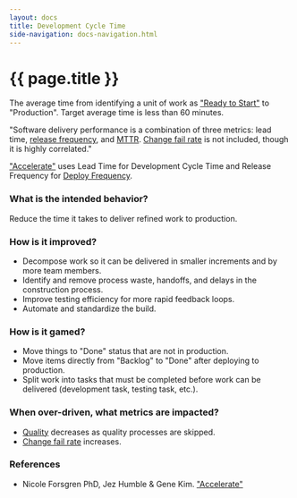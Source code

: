 ```yaml
---
layout: docs
title: Development Cycle Time
side-navigation: docs-navigation.html
---
```


# {{ page.title }}

The average time from identifying a unit of work as ["Ready to Start"](../glossary.html#ready-to-start) to "Production". Target average time is less than 60 minutes.

"Software delivery performance is a combination of three metrics: lead time, [release frequency](./deploy-frequency.html), and [MTTR](./mean-time-to-repair.html). [Change fail rate](./change-fail-rate.html) is not included, though it is highly correlated."

["Accelerate"](https://www.walmart.com/ip/Accelerate-The-Science-of-Lean-Software-and-DevOps-Building-and-Scaling-High-Performing-Technology-Organizations/569479276) uses Lead Time for Development Cycle Time and Release Frequency for [Deploy Frequency](./deploy-frequency.html).

### What is the intended behavior?

Reduce the time it takes to deliver refined work to production.

### How is it improved?

- Decompose work so it can be delivered in smaller increments and by more team members.
- Identify and remove process waste, handoffs, and delays in the construction process.
- Improve testing efficiency for more rapid feedback loops.
- Automate and standardize the build.

### How is it gamed?

- Move things to "Done" status that are not in production.
- Move items directly from "Backlog" to "Done" after deploying to production.
- Split work into tasks that must be completed before work can be delivered (development task, testing task,
  etc.).

### When over-driven, what metrics are impacted?

- [Quality](./quality.html) decreases as quality processes are skipped.
- [Change fail rate](./change-fail-rate.html) increases.

### References
- Nicole Forsgren PhD, Jez Humble & Gene Kim. ["Accelerate"](https://www.walmart.com/ip/Accelerate-The-Science-of-Lean-Software-and-DevOps-Building-and-Scaling-High-Performing-Technology-Organizations/569479276)


